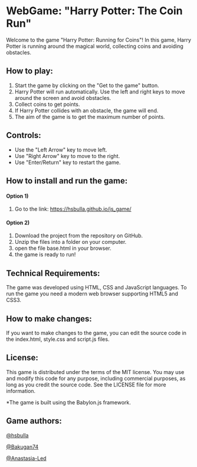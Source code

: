 # WebGame: "Harry Potter: The Coin Run"
Welcome to the game "Harry Potter: Running for Coins"! In this game, Harry Potter is running around the magical world, collecting coins and avoiding obstacles.

## How to play:
1. Start the game by clicking on the "Get to the game" button.
2. Harry Potter will run automatically. Use the left and right keys to move around the screen and avoid obstacles.
3. Collect coins to get points.
4. If Harry Potter collides with an obstacle, the game will end.
5. The aim of the game is to get the maximum number of points.

## Controls:
* Use the "Left Arrow" key to move left.
* Use "Right Arrow" key to move to the right.
* Use "Enter/Return" key to restart the game.

## How to install and run the game:

#### Option 1)
1. Go to the link: https://hsbulla.github.io/js_game/

#### Option 2)
1. Download the project from the repository on GitHub.
2. Unzip the files into a folder on your computer.
3. open the file base.html in your browser.
4. the game is ready to run!

## Technical Requirements:
The game was developed using HTML, CSS and JavaScript languages. To run the game you need a modern web browser supporting HTML5 and CSS3.

## How to make changes:
If you want to make changes to the game, you can edit the source code in the index.html, style.css and script.js files. 

## License:
This game is distributed under the terms of the MIT license. You may use and modify this code for any purpose, including commercial purposes, as long as you credit the source code. See the LICENSE file for more information.

*The game is built using the Babylon.js framework.

## Game authors:
[@hsbulla](https://github.com/hsbulla)

[@Bakugan74](https://github.com/Bakugan74)

[@Anastasia-Led](https://github.com/Anastasia-Led)
